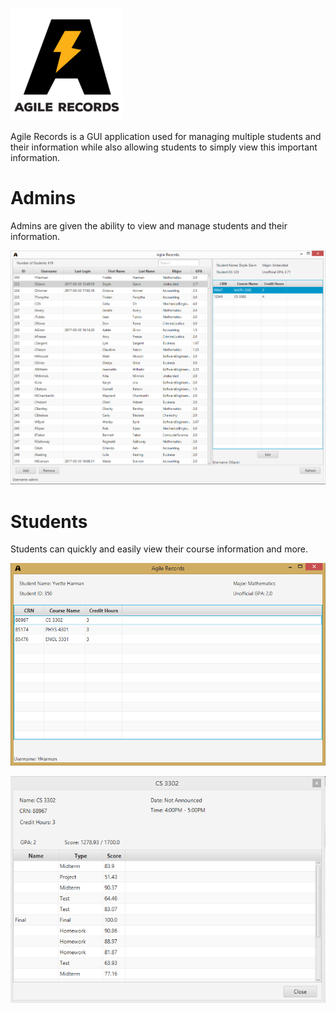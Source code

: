 ![alt tag](logo/AgileRecords.png)

Agile Records is a GUI application used for managing multiple students and their information while also allowing
students to simply view this important information.

# Admins
Admins are given the ability to view and manage students and their information.

![alt tag](docs/examples/admin-view.png)

# Students
Students can quickly and easily view their course information and more.

![alt tag](docs/examples/student-view.png)  
  
![alt tag](docs/examples/course.png)